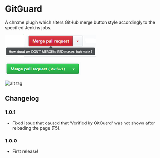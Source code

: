 # GitGuard

A chrome plugin which alters GitHub merge button style accordingly to the specified Jenkins jobs.

![alt tag](https://raw.githubusercontent.com/w17chm4n/gitguard/master/misc/warning.png)

![alt tag](https://raw.githubusercontent.com/w17chm4n/gitguard/master/misc/verified.png)

![alt tag](https://raw.githubusercontent.com/w17chm4n/gitguard/master/misc/configuration.png)

## Changelog

### 1.0.1

* Fixed issue that caused that 'Verified by GitGuard' was not shown after reloading the page (F5).

### 1.0.0

* First release!
